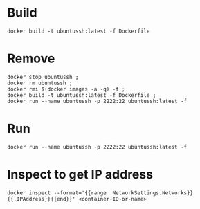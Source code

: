 # Build
```
docker build -t ubuntussh:latest -f Dockerfile
```
# Remove
```
docker stop ubuntussh ;
docker rm ubuntussh ;
docker rmi $(docker images -a -q) -f ; 
docker build -t ubuntussh:latest -f Dockerfile ;
docker run --name ubuntussh -p 2222:22 ubuntussh:latest -f
```

# Run
```
docker run --name ubuntussh -p 2222:22 ubuntussh:latest -f
```

# Inspect to get IP address
```
docker inspect --format='{{range .NetworkSettings.Networks}}{{.IPAddress}}{{end}}' <container-ID-or-name>
```
